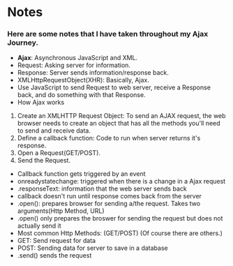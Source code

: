 # Notes
### Here are some notes that I have taken throughout my Ajax Journey.

* **Ajax**: Asynchronous JavaScript and XML.
* Request: Asking server for information.
* Response: Server sends information/response back.
* XMLHttpRequestObject(XHR): Basically, Ajax.
* Use JavaScript to send Request to web server, receive a Response back, and do something with that Response.
* How Ajax works
 1. Create an XMLHTTP Request Object: To send an AJAX request, the web browser needs to create an object that has all the methods you'll need to send and receive data.
 2. Define a callback function: Code to run when server returns it's response.
 3. Open a Request(GET/POST).
 4. Send the Request.
 
* Callback function gets triggered by an event 
* onreadystatechange: triggered when there is a change in a Ajax request
* .responseText: information that the web server sends back
* callback doesn't run until response comes back from the server
* .open(): prepares browser for sending a/the request. Takes two arguments(Http Method, URL)
* .open() only prepares the broswer for sending the request but does not actually send it
* Most common Http Methods: (GET/POST) (Of course there are others.)
* GET: Send request for data
* POST: Sending data for server to save in a database
* .send() sends the request
